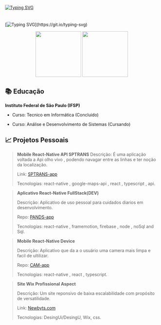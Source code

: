  [![Typing SVG](https://readme-typing-svg.demolab.com?font=Arial&weight=800&size=30&duration=1000&pause=2000&color=F7F7F7&repeat=false&width=450&lines=Hello%2C+My+last+name+is+Castro!+%F0%9F%9A%80)](https://git.io/typing-svg)
#
[![Typing SVG](https://readme-typing-svg.demolab.com?font=Arial&size=18&duration=4000&pause=800&color=F7F7F7&width=700&lines=Apaixonado+por+tecnologia+e+buscar+solu%C3%A7%C3%B5es+criativas.;Estudando+Desenvolvimento+Android+e+Programa%C3%A7%C3%A3o+Java+%2B+Kotlin.+;Estou+em+constante+aprendizagem.)](https://git.io/typing-svg)

<div align="center">
   <img height="150em" src="https://github-readme-stats.vercel.app/api/?username=AndreVsc&layout=compact&show_icons=true&theme=transparent&count_private=true&hide=contribs&hide_title=true">
   <img height="150em" src="https://github-readme-stats.vercel.app/api/top-langs/?username=AndreVsc&layout=compact&langs_count=7&theme=transparent&count_private=true"/>
</div>

## 📚 Educação

**Instituto Federal de São Paulo (IFSP)**
 
 - Curso: Tecnico em Informática (Concluido)
    
 - Curso: Análise e Desenvolvimento de Sistemas (Cursando)


## 📈 Projetos Pessoais
> 
>**Mobile React-Native API SPTRANS**
> Descrição: É uma aplicação voltada a Api olho vivo , podendo navagar entre as linhas e ter noção da localização.
>  
>  Link: [SPTRANS-app](https://github.com/AndreVsc/react-native-app-sptrans-api)
>  
>  Tecnologias: react-native , google-maps-api , react , typescript , api.
>

> 
> **Aplicativo React-Native FullStack(DEV)**
> 
>  Descrição: Aplicativo de uso pessoal para cuidados diarios em desenvolvimento.
> 
>  Repo: [PANDS-app](https://github.com/AndreVsc/ReactApp)
>  
>  Tecnologias: react-native , framemotion, firebase , node , noSql and Sql.
>

>
>**Mobile React-Native Device**
>
> Descrição: Aplicativo que da a o usuário uma camera mais limpa e facil de ultilizar.
>
> Repo: [CAM-app](https://github.com/AndreVsc/react-native-expo-camera-legacy-experence)
>
> Tecnologias: react-native , react , typescript.
>

>
>**Site Wix Profissional Aspect**
>
> Descrição: Um site reponsivo de baixa escalabilidade com propósito de versatilidade.
>  
> Link: [Newbyts.com](https://newbyts.wixsite.com/newbyts)
>
> Tecnologias: DesingUi/DesingU, Wix, css.
>

